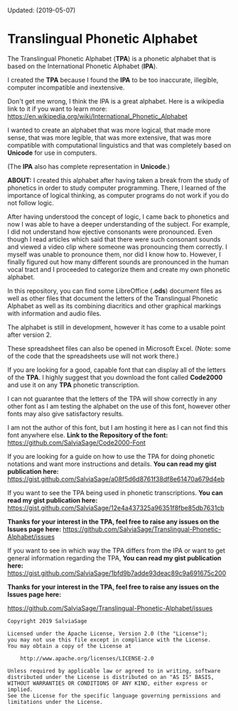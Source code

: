 Updated: (2019-05-07)

# Translingual Phonetic Alphabet
The Translingual Phonetic Alphabet (**TPA**) is a phonetic alphabet that is based on the International Phonetic Alphabet (**IPA**).

I created the **TPA** because I found the **IPA** to be too inaccurate, illegible, computer incompatible and inextensive.

Don't get me wrong, I think the IPA is a great alphabet. Here is a wikipedia link to it if you want to learn more:
https://en.wikipedia.org/wiki/International_Phonetic_Alphabet

I wanted to create an alphabet that was more logical, that made more sense, that was more legible, that was more extensive,
that was more compatible with computational linguistics and that was completely based on **Unicode** for use in computers.

(The **IPA** also has complete representation in **Unicode**.)

**ABOUT:**
I created this alphabet after having taken a break from the study of phonetics in order to study computer programming.
There, I learned of the importance of logical thinking, as computer programs do not work if you do not follow logic.

After having understood the concept of logic, I came back to phonetics and now I was able to have a deeper understanding
of the subject. For example, I did not understand how ejective consonants were pronounced. Even though I read articles
which said that there were such consonant sounds and viewed a video clip where someone was pronouncing them correctly.
I myself was unable to pronounce them, nor did I know how to. However, I finally figured out how many different
sounds are pronounced in the human vocal tract and I proceeded to categorize them and create my own phonetic alphabet.


In this repository, you can find some LibreOffice (**.ods**) document files as well as other files
that document the letters of the Translingual Phonetic Alphabet as well as its combining diacritics and other graphical markings
with information and audio files.

The alphabet is still in development, however it has come to a usable point after version 2.

These spreadsheet files can also be opened in Microsoft Excel.
(Note: some of the code that the spreadsheets use will not work there.)

If you are looking for a good, capable font that can display all of the letters of the **TPA**.
I highly suggest that you download the font called **Code2000** and use it on any **TPA** phonetic transcription.

I can not guarantee that the letters of the TPA will show correctly in any other font as I am testing the alphabet on the use
of this font, however other fonts may also give satisfactory results.

I am not the author of this font, but I am hosting it here as I can not find this font anywhere else.
**Link to the Repository of the font:**
https://github.com/SalviaSage/Code2000-Font

If you are looking for a guide on how to use the TPA for doing phonetic notations and want more instructions and details.
**You can read my gist publication here:**
https://gist.github.com/SalviaSage/a08f5d6d8761f38df8e61470a679d4eb

If you want to see the TPA being used in phonetic transcriptions.
**You can read my gist publication here:**
https://gist.github.com/SalviaSage/12e4a437325a96351f8fbe85db7631cb

**Thanks for your interest in the TPA, feel free to raise any issues on the Issues page here:**
https://github.com/SalviaSage/Translingual-Phonetic-Alphabet/issues

If you want to see in which way the TPA differs from the IPA or want to get general information regarding the TPA,
**You can read my gist publication here:**
https://gist.github.com/SalviaSage/1bfd9b7adde93deac89c9a691675c200

**Thanks for your interest in the TPA, feel free to raise any issues on the Issues page here:**

https://github.com/SalviaSage/Translingual-Phonetic-Alphabet/issues

~~~
Copyright 2019 SalviaSage

Licensed under the Apache License, Version 2.0 (the "License");
you may not use this file except in compliance with the License.
You may obtain a copy of the License at

    http://www.apache.org/licenses/LICENSE-2.0

Unless required by applicable law or agreed to in writing, software
distributed under the License is distributed on an "AS IS" BASIS,
WITHOUT WARRANTIES OR CONDITIONS OF ANY KIND, either express or implied.
See the License for the specific language governing permissions and
limitations under the License.
~~~

